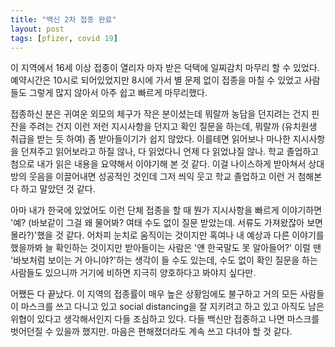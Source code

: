 ```yaml
---
title: "백신 2차 접종 완료"
layout: post
tags: [pfizer, covid 19]
---
```


이 지역에서 16세 이상 접종이 열리자 마자 받은 덕택에 일찌감치 마무리 할 수 있었다. 예약시간은 10시로 되어있었지만 8시에 가서 별 문제 없이 접종을 마칠 수 있었고 사람들도 그렇게 많지 않아서 아주 쉽고 빠르게 마무리했다.

접종하신 분은 귀여운 외모의 체구가 작은 분이셨는데 뭐랄까 농담을 던지려는 건지 핀잔을 주려는 건지 이런 저런 지시사항을 던지고 확인 질문을 하는데, 뭐랄까 (유치원생 취급을 받는 듯 하여) 좀 받아들이기가 쉽지 않았다. 이를테면 읽어보나 마나한 지시사항을 던져주고 읽어보라고 하질 않나, 다 읽었다니 언제 다 읽었냐질 않나. 학교 졸업하고 첨으로 내가 읽은 내용을 요약해서 이야기해 본 것 같다. 이걸 나이스하게 받아쳐서 상대방의 웃음을 이끌어내면 성공적인 것인데 그저 씌익 웃고 학교 졸업하고 이런 거 첨해본다 하고 말았던 것 같다. 

아마 내가 한국에 있었어도 이런 단체 접종을 할 때 뭔가 지시사항을 빠르게 이야기하면 '예? (바보같이 그걸 왜 물어봐? 여태 수도 없이 질문 받았는데. 서류도 가져왔잖아 보면 몰라?)'했을 것 같다. 어차피 눈치로 움직이는 것이지만 혹여나 내 예상과 다른 이야기를 했을까봐 늘 확인하는 것이지만 받아들이는 사람은 '얜 한국말도 못 알아들어?' 이럴 땐 '바보처럼 보이는 거 아니야?'하는 생각이 들 수도 있는데, 수도 없이 확인 질문을 하는 사람들도 있으니까 거기에 비하면 지극히 양호하다고 봐야지 싶다만.

어쨌든 다 끝났다. 이 지역의 접종률이 매우 높은 상황임에도 불구하고 거의 모든 사람들이 마스크를 쓰고 다니고 있고 social distancing을 잘 지키려고 하고 있고 아직도 남은 위협이 있다고 생각해서인지 다들 조심하고 있다. 다들 백신만 접종하고 나면 마스크를 벗어던질 수 있을까 했지만. 마음은 편해졌더라도 계속 쓰고 다녀야 할 것 같다.



